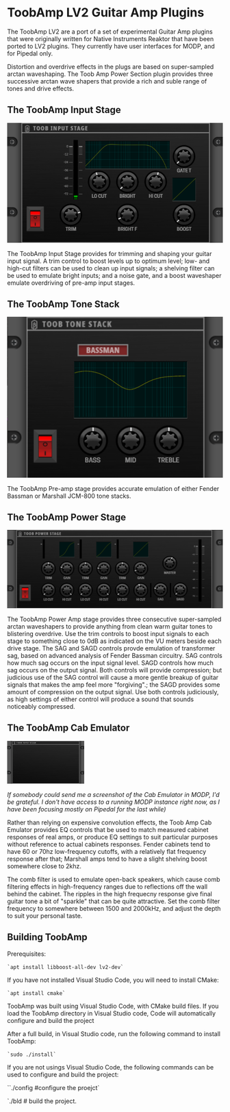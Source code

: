 # ToobAmp LV2 Guitar Amp Plugins

The ToobAmp LV2 are a port of a set of experimental Guitar Amp plugins that were originally written for Native Instruments Reaktor that have been ported to LV2 plugins. They currently have user interfaces for MODP, and for Pipedal only.

Distortion and overdrive effects in the plugs are based on super-sampled arctan waveshaping. The Toob Amp Power Section plugin provides three successive arctan wave shapers that provide a rich and suble range of tones and drive effects.

## The ToobAmp Input Stage

![](src/ToobAmp.lv2/modgui/screenshot-toob-input-stage.png)

The ToobAmp Input Stage provides for trimming and shaping your guitar input signal.  A trim control to boost levels up to optimum level; low- and high-cut filters can be used to clean up input signals; a shelving filter can be used to emulate bright inputs; and a noise gate, and a boost waveshaper emulate overdriving of pre-amp input stages. 

## The ToobAmp Tone Stack

![](src/ToobAmp.lv2/modgui/screenshot-toob-tone-stack.png)

The ToobAmp Pre-amp stage provides accurate emulation of either Fender Bassman or Marshall JCM-800 tone stacks.

## The ToobAmp Power Stage

![](src/ToobAmp.lv2/modgui/screenshot-toob-power-stage.png)


The ToobAmp Power Amp stage provides three consecutive super-sampled arctan waveshapers to provide anything from clean warm guitar tones to blistering overdrive. Use the trim controls to boost input signals to each stage to something close to 0dB as indicated on the VU meters beside each drive stage. The SAG and SAGD controls provde emulation of transformer sag, based on advanced analysis of Fender Bassman circuitry. SAG controls how much sag occurs on the input signal level. SAGD controls how much sag occurs on the output signal. Both controls will provide compression; but judicious use of the SAG control will cause a more gentle breakup of guitar signals that makes the amp feel more "forgiving".; the SAGD provides some amount of compression on the output signal. Use both controls judiciously, as high settings of either control will produce a sound that sounds noticeably compressed. 

## The ToobAmp Cab Emulator
![](src/ToobAmp.lv2/modgui/screenshot-toob-cab-sim.png)

_If somebody could send me a screenshot of the Cab Emulator in MODP, I'd be grateful. I 
don't have access to a running MODP instance right now, as I have been focusing mostly on 
Pipedal for the last while)_

Rather than relying on expensive convolution effects, the Toob Amp Cab Emulator provides EQ controls that be used to match measured cabinet responses of real amps, or produce EQ settings to suit particular purposes without reference to actual cabinets responses. Fender cabinets tend to have 60 or 70hz low-frequency cutoffs, with a relatively flat frequency response after that; Marshall amps tend to have a slight shelving boost somewhere close to 2khz. 

The comb filter is used to emulate open-back speakers, which cause comb filtering effects in high-frequency ranges due to reflections off the wall behind the cabinet.  The ripples in the high frequecny response give final guitar tone a bit of "sparkle" that can be quite attractive. Set the comb filter frequency to somewhere between 1500 and 2000kHz, and adjust the depth to suit your personal taste.


## Building ToobAmp

Prerequisites:

	`apt install libboost-all-dev lv2-dev`
	
If you have not installed Visual Studio Code, you will need to install CMake:

	`apt install cmake`

ToobAmp was built using Visual Studio Code, with CMake build files. If you load the ToobAmp directory in Visual Studio code, Code will automatically configure and build the project 

After a full build, in Visual Studio code, run the following command to install ToobAmp:

	`sudo ./install`
	
If you are not usings Visual Studio Code, the following commands can be used to configure and build the project:

   ``./config     #configure the proejct`
   
   `./bld   # build the project.
   
